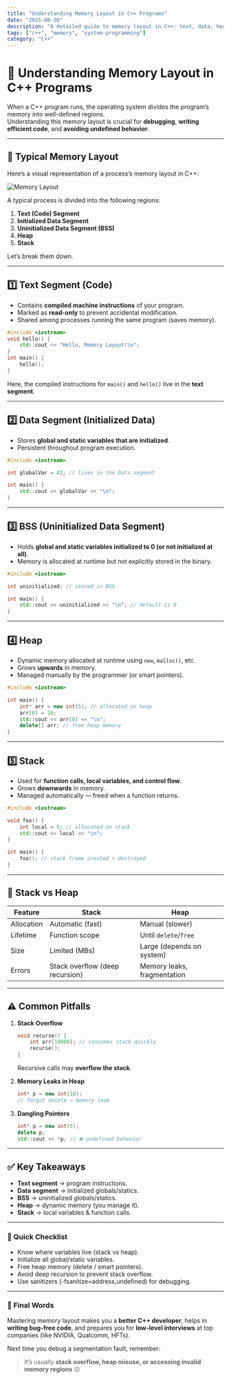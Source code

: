 ```yaml
---
title: "Understanding Memory Layout in C++ Programs"
date: "2025-08-30"
description: "A detailed guide to memory layout in C++: text, data, heap, stack, and how they interact during program execution."
tags: ["c++", "memory", "system-programming"]
category: "C++"
---
```


# 🧠 Understanding Memory Layout in C++ Programs

When a C++ program runs, the operating system divides the program’s memory into well-defined regions.  
Understanding this memory layout is crucial for **debugging**, **writing efficient code**, and **avoiding undefined behavior**.

---

## 📐 Typical Memory Layout

Here’s a visual representation of a process’s memory layout in C++:

![Memory Layout](./memory-layout.png)

A typical process is divided into the following regions:

1. **Text (Code) Segment**
2. **Initialized Data Segment**
3. **Uninitialized Data Segment (BSS)**
4. **Heap**
5. **Stack**

Let’s break them down.

---

## 1️⃣ Text Segment (Code)

- Contains **compiled machine instructions** of your program.  
- Marked as **read-only** to prevent accidental modification.  
- Shared among processes running the same program (saves memory).  

```cpp
#include <iostream>
void hello() {
    std::cout << "Hello, Memory Layout!\n";
}
int main() {
    hello();
}
```

Here, the compiled instructions for `main()` and `hello()` live in the **text segment**.

---

## 2️⃣ Data Segment (Initialized Data)

- Stores **global and static variables that are initialized**.  
- Persistent throughout program execution.  

```cpp
#include <iostream>

int globalVar = 42; // lives in the Data segment

int main() {
    std::cout << globalVar << "\n";
}
```

---

## 3️⃣ BSS (Uninitialized Data Segment)

- Holds **global and static variables initialized to 0 (or not initialized at all)**.  
- Memory is allocated at runtime but not explicitly stored in the binary.  

```cpp
#include <iostream>

int uninitialized; // stored in BSS

int main() {
    std::cout << uninitialized << "\n"; // default is 0
}
```

---

## 4️⃣ Heap

- Dynamic memory allocated at runtime using `new`, `malloc()`, etc.  
- Grows **upwards** in memory.  
- Managed manually by the programmer (or smart pointers).  

```cpp
#include <iostream>

int main() {
    int* arr = new int[5]; // allocated on heap
    arr[0] = 10;
    std::cout << arr[0] << "\n";
    delete[] arr; // free heap memory
}
```

---

## 5️⃣ Stack

- Used for **function calls, local variables, and control flow**.  
- Grows **downwards** in memory.  
- Managed automatically — freed when a function returns.  

```cpp
#include <iostream>

void foo() {
    int local = 5; // allocated on stack
    std::cout << local << "\n";
}

int main() {
    foo(); // stack frame created + destroyed
}
```

---

## 🔄 Stack vs Heap

| Feature          | Stack                          | Heap                          |
|------------------|-------------------------------|-------------------------------|
| Allocation       | Automatic (fast)              | Manual (slower)               |
| Lifetime         | Function scope                | Until `delete`/`free`         |
| Size             | Limited (MBs)                 | Large (depends on system)     |
| Errors           | Stack overflow (deep recursion)| Memory leaks, fragmentation   |

---

## ⚠️ Common Pitfalls

1. **Stack Overflow**  
   ```cpp
   void recurse() {
       int arr[10000]; // consumes stack quickly
       recurse();
   }
   ```
   Recursive calls may **overflow the stack**.

2. **Memory Leaks in Heap**  
   ```cpp
   int* p = new int(10);
   // forgot delete → memory leak
   ```

3. **Dangling Pointers**  
   ```cpp
   int* p = new int(5);
   delete p;
   std::cout << *p; // ❌ undefined behavior
   ```

---

## ✅ Key Takeaways

- **Text segment** → program instructions.  
- **Data segment** → initialized globals/statics.  
- **BSS** → uninitialized globals/statics.  
- **Heap** → dynamic memory (you manage it).  
- **Stack** → local variables & function calls.  

---

### 📝 Quick Checklist
-	Know where variables live (stack vs heap).
-	Initialize all global/static variables.
-	Free heap memory (delete / smart pointers).
-	Avoid deep recursion to prevent stack overflow.
-	Use sanitizers (-fsanitize=address,undefined) for debugging.
---

### 🚀 Final Words

Mastering memory layout makes you a **better C++ developer**, helps in **writing bug-free code**, and prepares you for **low-level interviews** at top companies (like NVIDIA, Qualcomm, HFTs).  

Next time you debug a segmentation fault, remember:  
> It’s usually **stack overflow, heap misuse, or accessing invalid memory regions** 😉
